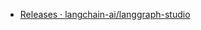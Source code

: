 - [Releases · langchain-ai/langgraph-studio](https://github.com/langchain-ai/langgraph-studio/releases)